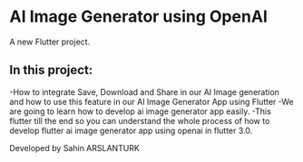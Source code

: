 # AI Image Generator using OpenAI

A new Flutter project.

## In this project:
-How to integrate Save, Download and Share in our AI Image generation and how to use this feature in our AI Image Generator App using Flutter 
-We are going to learn how to develop ai image generator app easily.
-This flutter till the end so you can understand the whole process of how to develop flutter ai image generator app using openai in flutter 3.0.

Developed by Sahin ARSLANTURK

